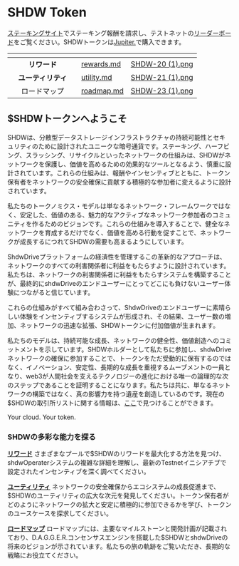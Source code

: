 # SHDW Token

[ステーキングサイト](https://testnet.shdwdrive.com)でステーキング報酬を請求し、テストネットの[リーダーボード](https://testnet.shdwdrive.com/status-dashboard)をご覧ください。SHDWトークンは[Jupiter.](https://jup.ag/swap/USDC-SHDW)で購入できます。

<table data-view="cards"><thead><tr><th></th><th align="center"></th><th align="center"></th><th data-hidden data-card-target data-type="content-ref"></th><th data-hidden data-card-cover data-type="files"></th></tr></thead><tbody><tr><td></td><td align="center"><strong>リワード</strong></td><td align="center"></td><td><a href="rewards.md">rewards.md</a></td><td><a href="../.gitbook/assets/SHDW-20 (1).png">SHDW-20 (1).png</a></td></tr><tr><td></td><td align="center"><strong>ユーティリティ</strong></td><td align="center"></td><td><a href="utility.md">utility.md</a></td><td><a href="../.gitbook/assets/SHDW-21 (1).png">SHDW-21 (1).png</a></td></tr><tr><td></td><td align="center">ロードマップ</td><td align="center"></td><td><a href="roadmap.md">roadmap.md</a></td><td><a href="../.gitbook/assets/SHDW-23 (1).png">SHDW-23 (1).png</a></td></tr></tbody></table>

## $SHDWトークンへようこそ

SHDWは、分散型データストレージインフラストラクチャの持続可能性とセキュリティのために設計されたユニークな暗号通貨です。ステーキング、ハーフビング、スラッシング、リサイクルといったネットワークの仕組みは、SHDWがネットワークを保護し、価値を高めるための効果的なツールとなるよう、慎重に設計されています。これらの仕組みは、報酬やインセンティブとともに、トークン保有者をネットワークの安全確保に貢献する積極的な参加者に変えるように設計されています。

私たちのトークノミクス・モデルは単なるネットワーク・フレームワークではなく、安定した、価値のある、魅力的なアクティブなネットワーク参加者のコミュニティを作るためのビジョンです。これらの仕組みを導入することで、健全なネットワークを育成するだけでなく、価値を高める行動を促すことで、ネットワークが成長するにつれてSHDWの需要も高まるようにしています。

ShdwDriveプラットフォームの経済性を管理するこの革新的なアプローチは、ネットワークのすべての利害関係者に利益をもたらすように設計されています。私たちは、ネットワークの利害関係者に利益をもたらすシステムを構築することが、最終的にshdwDriveのエンドユーザーにとってどこにも負けないユーザー体験につながると信じています。

これらの仕組みがすべて組み合わさって、ShdwDriveのエンドユーザーに素晴らしい体験をインセンティブするシステムが形成され、その結果、ユーザー数の増加、ネットワークの迅速な拡張、SHDWトークンに付加価値が生まれます。

私たちのモデルは、持続可能な成長、ネットワークの健全性、価値創造へのコミットメントを示しています。SHDWホルダーとして私たちに参加し、shdwDriveネットワークの確保に参加することで、トークンをただ受動的に保有するのではなく、イノベーション、安定性、長期的な成長を重視するムーブメントの一員となり、web3が人間社会を支えるテクノロジーの進化における唯一の論理的な次のステップであることを証明することになります。私たちは共に、単なるネットワークの構築ではなく、真の影響力を持つ遺産を創造しているのです。現在の$SHDWの取引所リストに関する情報は、[ここ](exchange-listings.md)で見つけることができます。

Your cloud. Your token.

### SHDWの多彩な能力を探る

[**リワード**](rewards.md) さまざまなプールで$SHDWのリワードを最大化する方法を見つけ、shdwOperaterシステムの複雑な詳細を理解し、最新のTestnetイニシアチブで設定されたインセンティブを深く調べてください。

[**ユーティリティ**](utility.md) ネットワークの安全確保からエコシステムの成長促進まで、$SHDWのユーティリティの広大な次元を発見してください。トークン保有者がどのようにネットワークの拡大と安定に積極的に参加できるかを学び、トークンのユースケースを探求してください。

[**ロードマップ**](roadmap.md) ロードマップには、主要なマイルストーンと開発計画が記載されており、D.A.G.G.E.R.コンセンサスエンジンを搭載した$SHDWとshdwDriveの将来のビジョンが示されています。私たちの旅の軌跡をご覧いただき、長期的な戦略にお役立てください。
